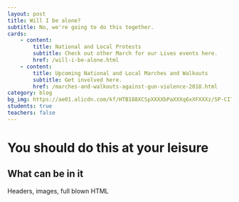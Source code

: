 ```yaml
---
layout: post
title: Will I be alone?
subtitle: No, we're going to do this together.
cards:
    - content:
        title: National and Local Protests
        subtitle: Check out other March for our Lives events here.
        href: /will-i-be-alone.html
    - content: 
        title: Upcoming National and Local Marches and Walkouts
        subtitle: Get involved here.
        href: /marches-and-walkouts-against-gun-violence-2018.html
category: blog
bg_img: https://ae01.alicdn.com/kf/HTB188XCSpXXXXbPaXXXq6xXFXXXz/SP-CITY-New-Colored-Ball-Cute-Socks-Women-Fashion-Winter-Warm-Short-Socks-Japan-Style-Popular.jpg_640x640.jpgÍ
students: true
teachers: false
---
```


You should do this at your leisure
==================================

## What can be in it

Headers, images, full blown HTML
